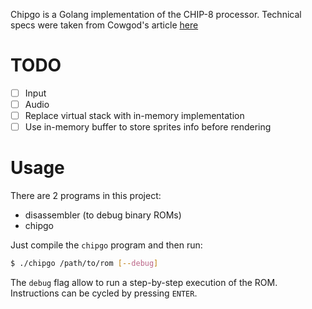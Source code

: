 Chipgo is a Golang implementation of the CHIP-8 processor. Technical specs were taken from Cowgod's article [here](http://devernay.free.fr/hacks/chip8/C8TECH10.HTM#00EE)

# TODO
- [ ] Input
- [ ] Audio
- [ ] Replace virtual stack with in-memory implementation
- [ ] Use in-memory buffer to store sprites info before rendering

# Usage
There are 2 programs in this project:
- disassembler (to debug binary ROMs)
- chipgo

Just compile the `chipgo` program and then run:

```sh
$ ./chipgo /path/to/rom [--debug]
```

The `debug` flag allow to run a step-by-step execution of the ROM. Instructions can be cycled by pressing `ENTER`.
